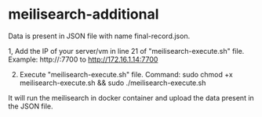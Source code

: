 # meilisearch-additional

Data is present in JSON file with name final-record.json.

1, Add the IP of your server/vm in line 21 of "meilisearch-execute.sh" file.
   Example: http://<ServerIP>:7700 to http://172.16.1.14:7700

2. Execute "meilisearch-execute.sh" file.
   Command: sudo chmod +x meilisearch-execute.sh && sudo ./meilisearch-execute.sh
   
It will run the meilisearch in docker container and upload the data present in the JSON file. 
